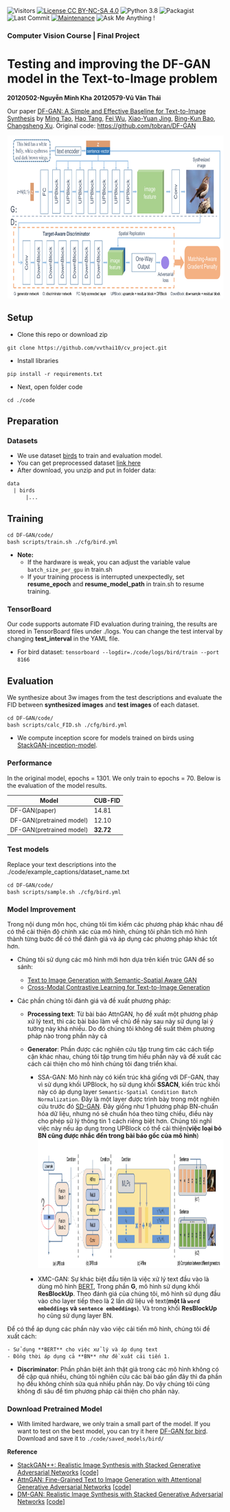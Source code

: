 ![Visitors](https://visitor-badge.glitch.me/badge?page_id=tobran/DF-GAN)
[![License CC BY-NC-SA 4.0](https://img.shields.io/badge/license-CC4.0-blue.svg)](https://github.com/tobran/DF-GAN/blob/master/LICENSE.md)
![Python 3.8](https://img.shields.io/badge/python-3.8-green.svg)
![Packagist](https://img.shields.io/badge/Pytorch-1.9.0-red.svg)
![Last Commit](https://img.shields.io/github/last-commit/tobran/DF-GAN)
[![Maintenance](https://img.shields.io/badge/Maintained%3F-yes-blue.svg)](<(https://github.com/tobran/DF-GAN/graphs/commit-activity)>)
![Ask Me Anything !](https://img.shields.io/badge/Ask%20me-anything-1abc9c.svg)

### Computer Vision Course | Final Project

<!--Thử nghiệm và cải tiến mô hình DF-GAN trong bài toán text-to-image-->

# Testing and improving the DF-GAN model in the Text-to-Image problem

**20120502-Nguyễn Minh Kha**
**20120579-Vũ Văn Thái**

Our paper [DF-GAN: A Simple and Effective Baseline for Text-to-Image Synthesis](https://arxiv.org/abs/2008.05865) by [Ming Tao](https://scholar.google.com/citations?user=5GlOlNUAAAAJ), [Hao Tang](https://scholar.google.com/citations?user=9zJkeEMAAAAJ&hl=en), [Fei Wu](https://scholar.google.com/citations?user=tgeCjhEAAAAJ&hl=en), [Xiao-Yuan Jing](https://scholar.google.com/citations?hl=en&user=2IInQAgAAAAJ), [Bing-Kun Bao](https://scholar.google.com/citations?user=lDppvmoAAAAJ&hl=en), [Changsheng Xu](https://scholar.google.com/citations?user=hI9NRDkAAAAJ).
Original code: https://github.com/tobran/DF-GAN

<img src="framework.png" width="804px" height="380px"/>

## Setup

- Clone this repo or download zip

```
git clone https://github.com/vvthai10/cv_project.git
```

- Install libraries

```
pip install -r requirements.txt
```

- Next, open folder code

```
cd ./code
```

## Preparation

### Datasets

- We use dataset [birds](https://paperswithcode.com/dataset/cub-200-2011) to train and evaluation model.
- You can get preprocessed dataset [link here](https://studenthcmusedu-my.sharepoint.com/:f:/g/personal/20120579_student_hcmus_edu_vn/EoDPeoB_FMFKmTHyObFEDo4B9pUIOR7ba_MItIXgA9xuQQ?e=FxwaVi)
- After download, you unzip and put in folder data:

```
data
  | birds
      |...
```

## Training

```
cd DF-GAN/code/
bash scripts/train.sh ./cfg/bird.yml
```

- **Note:**
  - If the hardware is weak, you can adjust the variable value `batch_size_per_gpu` in train.sh
  - If your training process is interrupted unexpectedly, set **resume_epoch** and **resume_model_path** in train.sh to resume training.

### TensorBoard

Our code supports automate FID evaluation during training, the results are stored in TensorBoard files under ./logs. You can change the test interval by changing **test_interval** in the YAML file.

- For bird dataset: `tensorboard --logdir=./code/logs/bird/train --port 8166`

## Evaluation

We synthesize about 3w images from the test descriptions and evaluate the FID between **synthesized images** and **test images** of each dataset.

```
cd DF-GAN/code/
bash scripts/calc_FID.sh ./cfg/bird.yml
```

- We compute inception score for models trained on birds using [StackGAN-inception-model](https://github.com/hanzhanggit/StackGAN-inception-model).

### Performance

In the original model, epochs = 1301. We only train to epochs = 70. Below is the evaluation of the model results.

| Model                    | CUB-FID   |
| ------------------------ | --------- |
| DF-GAN(paper)            | 14.81     |
| DF-GAN(pretrained model) | 12.10     |
| DF-GAN(pretrained model) | **32.72** |

### Test models

Replace your text descriptions into the ./code/example_captions/dataset_name.txt

```
cd DF-GAN/code/
bash scripts/sample.sh ./cfg/bird.yml
```

### Model Improvement

Trong nội dung môn học, chúng tôi tìm kiếm các phương pháp khác nhau để có thể cải thiện độ chính xác của mô hình, chúng tôi phân tích mô hình thành từng bước để có thể đánh giá và áp dụng các phương pháp khác tốt hơn.

- Chúng tôi sử dụng các mô hình mới hơn dựa trên kiến trúc GAN để so sánh:
  - [Text to Image Generation with Semantic-Spatial Aware GAN](https://arxiv.org/pdf/2104.00567.pdf)
  - [Cross-Modal Contrastive Learning for Text-to-Image Generation](https://arxiv.org/pdf/2101.04702.pdf)
- Các phần chúng tôi đánh giá và đề xuất phương pháp:

  - **Processing text**: Từ bài báo AttnGAN, họ đề xuất một phương pháp xử lý text, thì các bài báo làm về chủ đề này sau này sử dụng lại ý tưởng này khá nhiều. Do đó chúng tôi không đề suất thêm phương pháp nào trong phần này cả
  - **Generator**: Phần được các nghiên cứu tập trung tìm các cách tiếp cận khác nhau, chúng tôi tập trung tìm hiểu phần này và đề xuất các cách cải thiện cho mô hình chúng tôi đang triển khai.

    - SSA-GAN: Mô hình này có kiến trúc khá giống với DF-GAN, thay vì sử dụng khối UPBlock, họ sử dụng khối **SSACN**, kiến trúc khối này có áp dụng layer `Semantic-Spatial Condition Batch Normalization`. Đây là một layer được trình bày trong một nghiên cứu trước đó [SD-GAN](https://arxiv.org/pdf/1904.01480.pdf). Đây giống như 1 phương pháp BN-chuẩn hóa dữ liệu, nhưng nó sẽ chuẩn hóa theo từng chiều, điều này cho phép sử lý thông tin 1 cách riêng biệt hơn. Chúng tôi nghĩ việc này nếu áp dụng trong UPBlock có thể cải thiện(**việc loại bỏ BN cũng được nhắc đến trong bài báo gốc của mô hình**)
      <img src="UPBlock-v2.png" width="850px" height="300px"/>

    - XMC-GAN: Sự khác biệt đầu tiên là việc xử lý text đầu vào là dùng mô hình [BERT](https://arxiv.org/abs/1810.04805), Trong phần **G**, mô hình sử dụng khối **ResBlockUp**. Theo đánh giá của chúng tôi, mô hình sử dụng đầu vào cho layer tiếp theo là 2 lần dữ liệu về text(**một là `word embeddings` và `sentence embeddings`**). Và trong khối **ResBlockUp** họ cũng sử dụng layer BN.
  
Để có thể áp dụng các phần này vào việc cải tiến mô hình, chúng tôi đề xuất cách:

    - Sử dụng **BERT** cho việc xử lý và áp dụng text
    - Đồng thời áp dụng cả **BN** như đề xuất cải tiến 1.

  - **Discriminator**: Phần phân biệt ảnh thật giả trong các mô hình không có đề cập quá nhiều, chúng tôi nghiên cứu các bài báo gần đây thì đa phần họ đều không chỉnh sửa quá nhiều phần này. Do vậy chúng tôi cũng không đi sâu để tìm phương pháp cải thiện cho phần này.

### Download Pretrained Model

- With limited hardware, we only train a small part of the model. If you want to test on the best model, you can try it here [DF-GAN for bird](https://drive.google.com/file/d/1rzfcCvGwU8vLCrn5reWxmrAMms6WQGA6/view?usp=sharing). Download and save it to `./code/saved_models/bird/`

**Reference**

- [StackGAN++: Realistic Image Synthesis with Stacked Generative Adversarial Networks](https://arxiv.org/abs/1710.10916) [[code]](https://github.com/hanzhanggit/StackGAN-v2)
- [AttnGAN: Fine-Grained Text to Image Generation with Attentional Generative Adversarial Networks](https://openaccess.thecvf.com/content_cvpr_2018/papers/Xu_AttnGAN_Fine-Grained_Text_CVPR_2018_paper.pdf) [[code]](https://github.com/taoxugit/AttnGAN)
- [DM-GAN: Realistic Image Synthesis with Stacked Generative Adversarial Networks](https://arxiv.org/abs/1904.01310) [[code]](https://github.com/MinfengZhu/DM-GAN)
